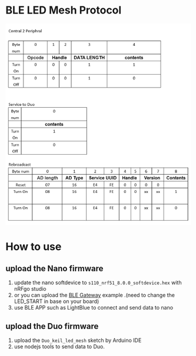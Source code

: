 # BLE LED Mesh Protocol #


![image](../images/led_protocol.png)   

# How to use #

## upload the Nano firmware ##

1. update the nano softdevice to `s110_nrf51_8.0.0_softdevice.hex` with nRFgo studio
2.  or you can upload the [BLE Gateway](https://github.com/NordicSemiconductor/nRF51-ble-bcast-mesh/tree/master/nRF51/examples/BLE_Gateway) example .(need to change the LED_START in base on your board)
3. use BLE APP such as LightBlue to connect and send data to nano

## upload the Duo firmware ##
1. upload the `Duo_keil_led_mesh` sketch by Arduino IDE
2. use nodejs tools to send data to Duo.
